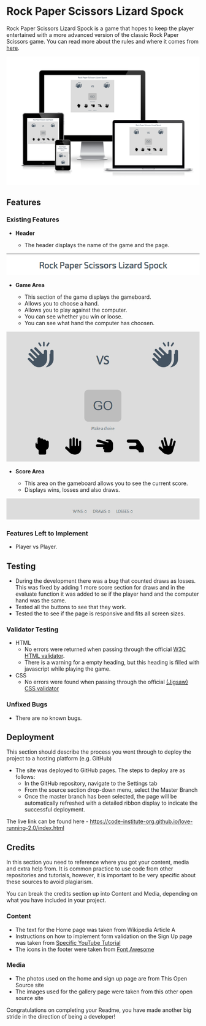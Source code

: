 # Rock Paper Scissors Lizard Spock

Rock Paper Scissors Lizard Spock is a game that hopes to keep the player entertained with a more advanced version of the classic Rock Paper Scissors game.
You can read more about the rules and where it comes from [here](https://bigbangtheory.fandom.com/wiki/Rock,_Paper,_Scissors,_Lizard,_Spock).

![Responsice Mockup](assets/readme-images/page-overview.png)

## Features 

### Existing Features

- __Header__

  - The header displays the name of the game and the page.

![Header](assets/readme-images/heading.png)

- __Game Area__

  - This section of the game displays the gameboard.
  - Allows you to choose a hand.
  - Allows you to play against the computer.
  - You can see whether you win or loose.
  - You can see what hand the computer has choosen.

![Game area](assets/readme-images/gamearea.png)

- __Score Area__

  - This area on the gameboard allows you to see the current score. 
  - Displays wins, losses and also draws.

![Score area](assets/readme-images/score_area.png)

### Features Left to Implement

  - Player vs Player.

## Testing 

  - During the development there was a bug that counted draws as losses. This was fixed by adding 1 more score section for draws and in the evaluate function it was added to se if the player hand and the computer hand was the same.
  - Tested all the buttons to see that they work.
  - Tested the to see if  the page is responsive and fits all screen sizes.


### Validator Testing 

- HTML
  - No errors were returned when passing through the official [W3C HTML validator](https://validator.w3.org/nu/?doc=https%3A%2F%2Fmattias-b-pettersson.github.io%2FRockPaperScissorsLizardSpock-Game%2F). 
  - There is a warning for a empty heading, but this heading is filled with javascript while playing the game.
- CSS
  - No errors were found when passing through the official [(Jigsaw) CSS validator](https://jigsaw.w3.org/css-validator/validator?uri=https%3A%2F%2Fmattias-b-pettersson.github.io%2FRockPaperScissorsLizardSpock-Game%2F&profile=css3svg&usermedium=all&warning=1&vextwarning=&lang=sv)

### Unfixed Bugs

  - There are no known bugs.

## Deployment

This section should describe the process you went through to deploy the project to a hosting platform (e.g. GitHub) 

- The site was deployed to GitHub pages. The steps to deploy are as follows: 
  - In the GitHub repository, navigate to the Settings tab 
  - From the source section drop-down menu, select the Master Branch
  - Once the master branch has been selected, the page will be automatically refreshed with a detailed ribbon display to indicate the successful deployment. 

The live link can be found here - https://code-institute-org.github.io/love-running-2.0/index.html 


## Credits 

In this section you need to reference where you got your content, media and extra help from. It is common practice to use code from other repositories and tutorials, however, it is important to be very specific about these sources to avoid plagiarism. 

You can break the credits section up into Content and Media, depending on what you have included in your project. 

### Content 

- The text for the Home page was taken from Wikipedia Article A
- Instructions on how to implement form validation on the Sign Up page was taken from [Specific YouTube Tutorial](https://www.youtube.com/)
- The icons in the footer were taken from [Font Awesome](https://fontawesome.com/)

### Media

- The photos used on the home and sign up page are from This Open Source site
- The images used for the gallery page were taken from this other open source site


Congratulations on completing your Readme, you have made another big stride in the direction of being a developer! 